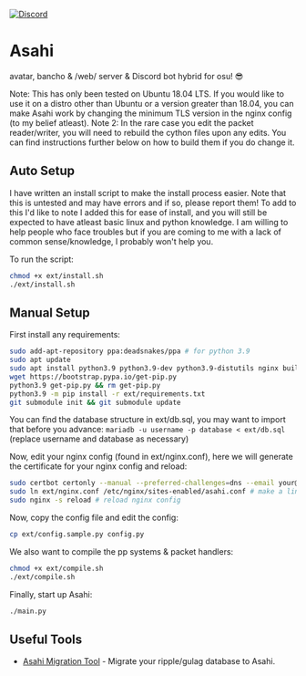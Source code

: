 [![Discord](https://discordapp.com/api/guilds/833325274934411274/widget.png?style=shield)](https://discord.gg/d62tzSYv3z)
# Asahi

avatar, bancho & /web/ server & Discord bot hybrid for osu! 😎

Note: This has only been tested on Ubuntu 18.04 LTS. If you would like to use it on a distro other than Ubuntu or a version greater than 18.04, you can make Asahi work by changing the minimum TLS version in the nginx config (to my belief atleast).
Note 2: In the rare case you edit the packet reader/writer, you will need to rebuild the cython files upon any edits. You can find instructions further below on how to build them if you do change it.

## Auto Setup

I have written an install script to make the install process easier. Note that this is untested and may have errors and if so, please report them!
To add to this I'd like to note I added this for ease of install, and you will still be expected to have atleast basic linux and python knowledge. I am willing to help people who face troubles but if you are coming to me with a lack of common sense/knowledge, I probably won't help you.

To run the script:

```bash
chmod +x ext/install.sh
./ext/install.sh
```

## Manual Setup

First install any requirements:
```bash
sudo add-apt-repository ppa:deadsnakes/ppa # for python 3.9
sudo apt update
sudo apt install python3.9 python3.9-dev python3.9-distutils nginx build-essential certbot mariadb-server redis-server
wget https://bootstrap.pypa.io/get-pip.py
python3.9 get-pip.py && rm get-pip.py
python3.9 -m pip install -r ext/requirements.txt
git submodule init && git submodule update
```

You can find the database structure in ext/db.sql, you may want to import that before you advance: `mariadb -u username -p database < ext/db.sql` (replace username and database as necessary)

Now, edit your nginx config (found in ext/nginx.conf), here we will generate the certificate for your nginx config and reload:
```bash
sudo certbot certonly --manual --preferred-challenges=dns --email your@email.com --server https://acme-v02.api.letsencrypt.org/directory --agree-tos -d *.your.domain -d your.domain # change your.domain & email to your own
sudo ln ext/nginx.conf /etc/nginx/sites-enabled/asahi.conf # make a link between nginx folder and asahi's folder so you can easy edit the config as needed
sudo nginx -s reload # reload nginx config
```

Now, copy the config file and edit the config:
```bash
cp ext/config.sample.py config.py
```

We also want to compile the pp systems & packet handlers:
```bash
chmod +x ext/compile.sh
./ext/compile.sh
```

Finally, start up Asahi:
```bash
./main.py
```

## Useful Tools

- [Asahi Migration Tool](https://github.com/tsunyoku/asahiMigration) - Migrate your ripple/gulag database to Asahi.
